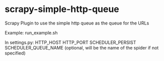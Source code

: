 scrapy-simple-http-queue
========================

Scrapy Plugin to use the simple http queue as the queue for the URLs

Example: run_example.sh

In settings.py:
HTTP_HOST
HTTP_PORT
SCHEDULER_PERSIST
SCHEDULER_QUEUE_NAME (optional, will be the name of the spider if not specified)
